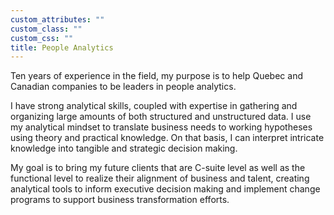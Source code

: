 ```yaml
---
custom_attributes: ""
custom_class: ""
custom_css: ""
title: People Analytics
---
```




Ten years of experience in the field, my purpose is to help Quebec and Canadian companies to be leaders in people analytics.
 
I have strong analytical skills, coupled with expertise in gathering and organizing large amounts of both structured and unstructured data. I use my analytical mindset to translate business needs to working hypotheses using theory and practical knowledge. On that basis, I can interpret intricate knowledge into tangible and strategic decision making.
 
My goal is to bring my future clients that are C-suite level as well as the functional level to realize their alignment of business and talent, creating analytical tools to inform executive decision making and implement change programs to support business transformation efforts.







 
